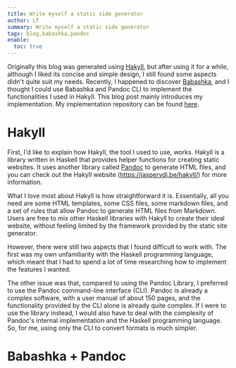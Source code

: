 ```yaml
---
title: Write myself a static side generator
author: LT
summary: Write myself a static side generator
tags: blog,babashka,pandoc
enable:
  toc: true
---
```


Originally this blog was generated using [Hakyll](https://jaspervdj.be/hakyll), but after using it for a while, although I liked its concise and simple design, I still found some aspects didn't quite suit my needs. Recently, I happened to discover [Babashka](https://babashka.org), and I thought I could use Babashka and Pandoc CLI to implement the functionalities I used in Hakyll. This blog post mainly introduces my implementation. My implementation repository can be found [here](https://github.com/onemouth/blog-source).

# Hakyll

First, I'd like to explain how Hakyll, the tool I used to use, works. Hakyll is a library written in Haskell that provides helper functions for creating static websites. It uses another library called [Pandoc](https://hackage.haskell.org/package/pandoc) to generate HTML files, and you can check out the Hakyll website (https://jaspervdj.be/hakyll/) for more information.

What I love most about Hakyll is how straightforward it is. Essentially, all you need are some HTML templates, some CSS files, some markdown files, and a set of rules that allow Pandoc to generate HTML files from Markdown. Users are free to mix other Haskell libraries with Hakyll to create their ideal website, without feeling limited by the framework provided by the static site generator.

However, there were still two aspects that I found difficult to work with. The first was my own unfamiliarity with the Haskell programming language, which meant that I had to spend a lot of time researching how to implement the features I wanted.

The other issue was that, compared to using the Pandoc Library, I preferred to use the Pandoc command-line interface (CLI). Pandoc is already a complex software, with a user manual of about 150 pages, and the functionality provided by the CLI alone is already quite complex. If I were to use the library instead, I would also have to deal with the complexity of Pandoc's internal implementation and the Haskell programming language. So, for me, using only the CLI to convert formats is much simpler.


# Babashka + Pandoc

